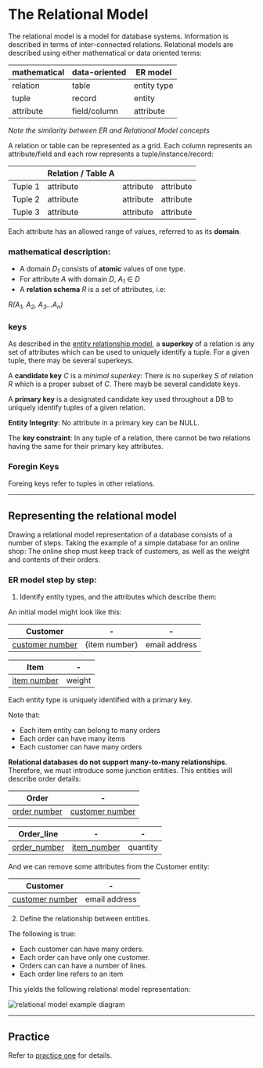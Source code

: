 # The Relational Model

The relational model is a model for database systems.
Information is described in terms of inter-connected relations.
Relational models are described using either mathematical or data oriented terms:

| mathematical | data-oriented | ER model    |
| ------------ | ------------- | ----------- |
| relation     | table         | entity type |
| tuple        | record        | entity      |
| attribute    | field/column  | attribute   |

*Note the similarity between ER and Relational Model concepts*

A relation or table can be represented as a  grid.
Each column represents an attribute/field
and each row represents a tuple/instance/record:

|         | Relation / Table A |           |           |
| ------- | ------------------ | --------- | --------- |
| Tuple 1 | attribute          | attribute | attribute |
| Tuple 2 | attribute          | attribute | attribute |
| Tuple 3 | attribute          | attribute | attribute |

Each attribute has an allowed range of values, referred to as its **domain**.

### mathematical description:

* A domain *D<sub>1</sub>* consists of **atomic** values of one type.
* For attribute *A* with domain *D*, *A<sub>1</sub>* ∈ *D<sub></sub>*
* A **relation schema** *R* is a set of attributes, i.e:

 *R(A<sub>1</sub>, A<sub>2</sub>, A<sub>3</sub>...A<sub>n</sub>)*


### keys


As described in the [entity relationship model](/notes/1-entity-relationship_model.png),
a **superkey** of a relation is any set of attributes which can be used to uniquely identify a tuple.
For a given tuple, there may be several superkeys.


A **candidate key** *C* is a *minimal superkey*:
There is no superkey *S* of relation *R* which is a proper subset of *C*. There mayb be several candidate keys.

A **primary key** is a designated candidate key used throughout a DB to uniquely identify tuples of a given relation.

**Entity Integrity**: No attribute in a primary key can be NULL.

The **key constraint**:
In any tuple of a relation, there cannot be two relations having the same for their primary key attributes.

### Foregin Keys

Foreing keys refer to tuples in other relations. 




---

## Representing the relational model

Drawing a relational model representation of a database consists of a number of steps.
Taking the example of a simple database for an online shop:
The online shop must keep track of customers,
as well as the weight and contents of their orders.

### ER model step by step:

1. Identify entity types, and the attributes which describe them:

An initial model might look like this:

| Customer               | -             | -             |
| ---------------------- | ------------- | ------------- |
| <u>customer number</u> | {item number} | email address |

| Item               | -      |
| ------------------ | ------ |
| <u>item number</u> | weight |

Each entity type is uniquely identified with a primary key.

Note that:
- Each item entity can belong to many orders
- Each order can have many items
- Each customer can have many orders

**Relational databases do not support many-to-many relationships.**
Therefore, we must introduce some junction entities.
This entities will describe order details:

| Order               | -                      |
| ------------------- | ---------------------- |
| <u>order number</u> | <u>customer number</u> |

| Order_line          | -                  | -        |
| ------------------- | ------------------ | -------- |
| <u>order_number</u> | <u>item_number</u> | quantity |

And we can remove some attributes from the Customer entity:

| Customer               | -             |
| ---------------------- | ------------- |
| <u>customer number</u> | email address |


2. Define the relationship between entities.

The following is true:
- Each customer can have many orders.
- Each order can have only one customer.
- Orders can can have a number of lines.
- Each order line refers to an item

This yields the following relational model representation:

![relational model example diagram](/img/example_relational_model.png)

---

## Practice

Refer to [practice one](/practice/01.pdf) for details.
